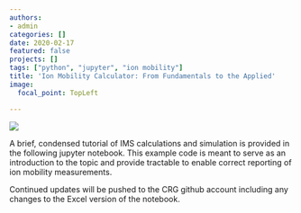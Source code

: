```yaml
---
authors:
- admin
categories: []
date: 2020-02-17
featured: false
projects: []
tags: ["python", "jupyter", "ion mobility"]
title: 'Ion Mobility Calculator: From Fundamentals to the Applied'
image:
  focal_point: TopLeft

---
```

![](/img/Collisions.png)

A brief, condensed tutorial of IMS calculations and simulation is provided in the following jupyter notebook. This example code is meant to serve as an introduction to the topic and provide tractable to enable correct reporting of ion mobility measurements.

Continued updates will be pushed to the CRG github account including any changes to the Excel version of the notebook.

<script src="https://gist.github.com/bhclowers/8e2aa19814570fe3ff27763a6cc01109.js">style="border:none;"</script>
